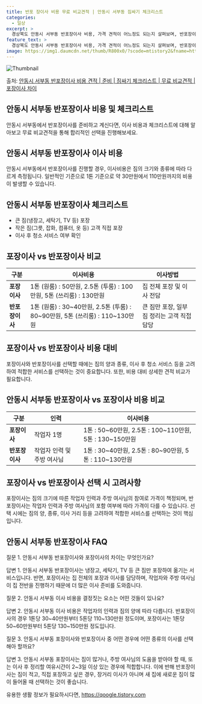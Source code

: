 ```yaml
---
title: 반포 장이사 비용 무료 비교견적 | 안동시 서부동 짐싸기 체크리스트
categories:
  - 일상
excerpt: >
  경상북도 안동시 서부동 반포장이사 비용, 가격 견적이 어느정도 되는지 살펴보며, 반포장이사를 준비함에 있어 짐싸기 준비 체크리스트가 무엇인지 보겠습니다. 마지막으로 포장이사와 차이점을 통해 무료 비교견적으로 어떤 것이 더 합리적인 선택인지 공유 드립니다.안동시 서부동 포장이사 견적 샘플 보기 👈 클릭안동시 서부동 포장이사 가격 살펴보기 👈 클릭안동시 서부동 반포장이사 평균 이사 비용평수안동시 서부동 평균 이사 비용원룸 이사9평 이하 (1톤)30만원~투룸/쓰리룸 이사16평 ~ 20평 (2.5톤)80만원~쓰리룸 이사21평 (5톤) ~110만원~우리집 무료 이사견적 받기 👈 클릭포장 vs 반포장: 이사 서비스의 큰 차이이사 서비스의 주요 차이점으로는 포장이사는 모든 과정을 전담하는 반면, 반포장이사는 일..
feature_text: >
  경상북도 안동시 서부동 반포장이사 비용, 가격 견적이 어느정도 되는지 살펴보며, 반포장이사를 준비함에 있어 짐싸기 준비 체크리스트가 무엇인지 보겠습니다. 마지막으로 포장이사와 차이점을 통해 무료 비교견적으로 어떤 것이 더 합리적인 선택인지 공유 드립니다.안동시 서부동 포장이사 견적 샘플 보기 👈 클릭안동시 서부동 포장이사 가격 살펴보기 👈 클릭안동시 서부동 반포장이사 평균 이사 비용평수안동시 서부동 평균 이사 비용원룸 이사9평 이하 (1톤)30만원~투룸/쓰리룸 이사16평 ~ 20평 (2.5톤)80만원~쓰리룸 이사21평 (5톤) ~110만원~우리집 무료 이사견적 받기 👈 클릭포장 vs 반포장: 이사 서비스의 큰 차이이사 서비스의 주요 차이점으로는 포장이사는 모든 과정을 전담하는 반면, 반포장이사는 일..
image: https://img1.daumcdn.net/thumb/R800x0/?scode=mtistory2&fname=https%3A%2F%2Fblog.kakaocdn.net%2Fdn%2FdySgTc%2FbtsHdwinciU%2FPki5M75oxbsEHUoDKLKNc0%2Fimg.webp
---
```


![Thumbnail](https://img1.daumcdn.net/thumb/R800x0/?scode=mtistory2&fname=https%3A%2F%2Fblog.kakaocdn.net%2Fdn%2FdySgTc%2FbtsHdwinciU%2FPki5M75oxbsEHUoDKLKNc0%2Fimg.webp)

<p>출처: <a href="https://qoogle.tistory.com/9459" rel="dofollow">안동시 서부동 반포장이사 비용 견적 | 준비 | 짐싸기 체크리스트 | 무료 비교견적 | 포장이사 차이</a> </p>

## 안동시 서부동 반포장이사 비용 및 체크리스트

안동시 서부동에서 반포장이사를 준비하고 계신다면, 이사 비용과 체크리스트에 대해 알아보고 무료 비교견적을 통해 합리적인 선택을 진행해보세요.

## 안동시 서부동 반포장이사 이사 비용

안동시 서부동에서 반포장이사를 진행할 경우, 이사비용은 짐의 크기와 종류에 따라 다르게 측정됩니다. 일반적인 기준으로 1톤 기준으로 약
30만원에서 110만원까지의 비용이 발생할 수 있습니다.

## **안동시 서부동 반포장이사 체크리스트**

  * 큰 짐(냉장고, 세탁기, TV 등) 포장
  * 작은 짐(그릇, 잡화, 컴퓨터, 옷 등) 고객 직접 포장
  * 이사 후 청소 서비스 여부 확인

## **포장이사 vs 반포장이사 비교**

**구분** | **이사비용** | **이사방법**  
---|---|---  
**포장이사** | 1톤 (원룸) : 50만원, 2.5톤 (투룸) : 100만원, 5톤 (쓰리룸) : 130만원 | 집 전체 포장 및 이사 전담  
**반포장이사** | 1톤 (원룸) : 30~40만원, 2.5톤 (투룸) : 80~90만원, 5톤 (쓰리룸) : 110~130만원 | 큰 짐만 포장, 일부 짐 정리는 고객 직접 담당  
  
## 포장이사 vs 반포장이사 비용 대비

포장이사와 반포장이사를 선택할 때에는 짐의 양과 종류, 이사 후 청소 서비스 등을 고려하여 적합한 서비스를 선택하는 것이 중요합니다. 또한,
비용 대비 상세한 견적 비교가 필요합니다.

## 안동시 서부동 반포장이사 vs 포장이사 비용 비교

**구분** | **인력** | **이사비용**  
---|---|---  
**포장이사** | 작업자 1명 | 1톤 : 50~60만원, 2.5톤 : 100~110만원, 5톤 : 130~150만원  
**반포장이사** | 작업자 인력 및 주방 여사님 | 1톤 : 30~40만원, 2.5톤 : 80~90만원, 5톤 : 110~130만원  
  
## 포장이사 vs 반포장이사 선택 시 고려사항

포장이사는 짐의 크기에 따른 작업자 인력과 주방 여사님의 참여로 가격이 책정되며, 반포장이사는 작업자 인력과 주방 여사님의 포함 여부에 따라
가격이 다를 수 있습니다. 선택 시에는 짐의 양, 종류, 이사 거리 등을 고려하여 적합한 서비스를 선택하는 것이 핵심입니다.

## **안동시 서부동 반포장이사 FAQ**

질문 1. 안동시 서부동 반포장이사와 포장이사의 차이는 무엇인가요?

답변 1. 안동시 서부동 반포장이사는 냉장고, 세탁기, TV 등 큰 짐만 포장하여 옮기는 서비스입니다. 반면, 포장이사는 집 전체의 포장과
이사를 담당하며, 작업자와 주방 여사님이 집 전반을 진행하기 때문에 더 많은 이사 준비를 도와줍니다.

질문 2. 안동시 서부동 이사 비용을 결정짓는 요소는 어떤 것들이 있나요?

답변 2. 안동시 서부동 이사 비용은 작업자의 인력과 짐의 양에 따라 다릅니다. 반포장이사의 경우 1톤당 30~40만원부터 5톤당
110~130만원 정도이며, 포장이사는 1톤당 50~60만원부터 5톤당 130~150만원 정도입니다.

질문 3. 안동시 서부동 포장이사와 반포장이사 중 어떤 경우에 어떤 종류의 이사를 선택해아 할까요?

답변 3. 안동시 서부동 포장이사는 짐이 많거나, 주방 여사님의 도움을 받아야 할 때, 또는 이사 후 정리할 여유시간이 2~3일 이상 있는
경우에 적합합니다. 이에 반해 반포장이사는 짐이 적고, 직접 포장하고 싶은 경우, 장거리 이사가 아니며 새 집에 새로운 짐이 많이 들어올 때
선택하는 것이 좋습니다.



 

유용한 생활 정보가 필요하시다면, <a href="https://qoogle.tistory.com" rel="dofollow">https://qoogle.tistory.com</a>


